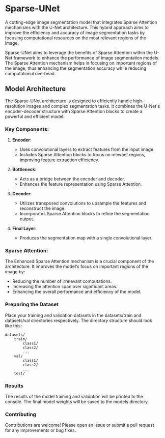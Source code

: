 # Sparse-UNet
A cutting-edge image segmentation model that integrates Sparse Attention mechanisms with the U-Net architecture. This hybrid approach aims to improve the efficiency and accuracy of image segmentation tasks by focusing computational resources on the most relevant regions of the image.

Sparse-UNet aims to leverage the benefits of Sparse Attention within the U-Net framework to enhance the performance of image segmentation models. The Sparse Attention mechanism helps in focusing on important regions of the image, thus enhancing the segmentation accuracy while reducing computational overhead.

## Model Architecture

The Sparse-UNet architecture is designed to efficiently handle high-resolution images and complex segmentation tasks. It combines the U-Net's encoder-decoder structure with Sparse Attention blocks to create a powerful and efficient model.

### Key Components:

1. **Encoder**:
    - Uses convolutional layers to extract features from the input image.
    - Includes Sparse Attention blocks to focus on relevant regions, improving feature extraction efficiency.

2. **Bottleneck**:
    - Acts as a bridge between the encoder and decoder.
    - Enhances the feature representation using Sparse Attention.

3. **Decoder**:
    - Utilizes transposed convolutions to upsample the features and reconstruct the image.
    - Incorporates Sparse Attention blocks to refine the segmentation output.

4. **Final Layer**:
    - Produces the segmentation map with a single convolutional layer.

### Sparse Attention:

The Enhanced Sparse Attention mechanism is a crucial component of the architecture. It improves the model's focus on important regions of the image by:
- Reducing the number of irrelevant computations.
- Increasing the attention span over significant areas.
- Enhancing the overall performance and efficiency of the model.

### Preparing the Dataset
Place your training and validation datasets in the datasets/train and datasets/val directories respectively. The directory structure should look like this:

```
datasets/
    train/
        class1/
        class2/
        ...
    val/
        class1/
        class2/
        ...
    test/
  ```  
### Results
The results of the model training and validation will be printed to the console. The final model weights will be saved to the models directory.

### Contributing
Contributions are welcome! Please open an issue or submit a pull request for any improvements or bug fixes.
